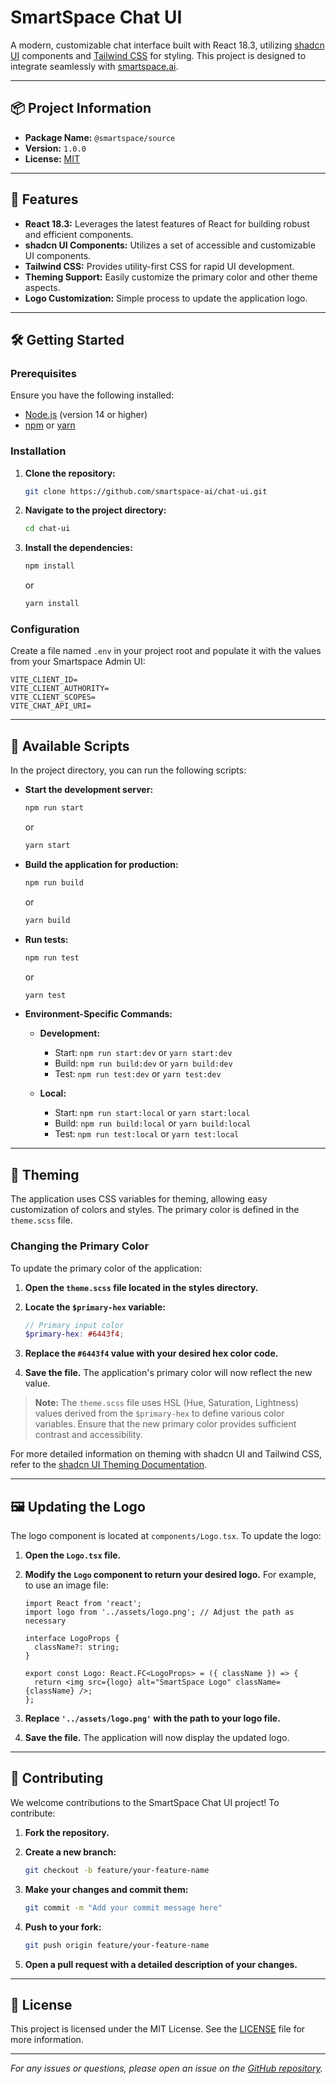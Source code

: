 # SmartSpace Chat UI

A modern, customizable chat interface built with React 18.3, utilizing [shadcn UI](https://ui.shadcn.com/) components and [Tailwind CSS](https://tailwindcss.com/) for styling. This project is designed to integrate seamlessly with [smartspace.ai](https://smartspace.ai).

---

## 📦 Project Information

- **Package Name:** `@smartspace/source`
- **Version:** `1.0.0`
- **License:** [MIT](LICENSE)

---

## 🚀 Features

- **React 18.3:** Leverages the latest features of React for building robust and efficient components.
- **shadcn UI Components:** Utilizes a set of accessible and customizable UI components.
- **Tailwind CSS:** Provides utility-first CSS for rapid UI development.
- **Theming Support:** Easily customize the primary color and other theme aspects.
- **Logo Customization:** Simple process to update the application logo.

---

## 🛠️ Getting Started

### Prerequisites

Ensure you have the following installed:

- [Node.js](https://nodejs.org/en/download/) (version 14 or higher)
- [npm](https://www.npmjs.com/get-npm) or [yarn](https://yarnpkg.com/getting-started/install)

### Installation

1. **Clone the repository:**

   ```bash
   git clone https://github.com/smartspace-ai/chat-ui.git
   ```

2. **Navigate to the project directory:**

   ```bash
   cd chat-ui
   ```

3. **Install the dependencies:**

   ```bash
   npm install
   ```

   or

   ```bash
   yarn install
   ```

### Configuration

Create a file named `.env` in your project root and populate it with the values from your Smartspace Admin UI:

```env
VITE_CLIENT_ID=
VITE_CLIENT_AUTHORITY=
VITE_CLIENT_SCOPES=
VITE_CHAT_API_URI=
```

---

## 📜 Available Scripts

In the project directory, you can run the following scripts:

- **Start the development server:**

  ```bash
  npm run start
  ```

  or

  ```bash
  yarn start
  ```

- **Build the application for production:**

  ```bash
  npm run build
  ```

  or

  ```bash
  yarn build
  ```

- **Run tests:**

  ```bash
  npm run test
  ```

  or

  ```bash
  yarn test
  ```

- **Environment-Specific Commands:**

  - **Development:**

    - Start: `npm run start:dev` or `yarn start:dev`
    - Build: `npm run build:dev` or `yarn build:dev`
    - Test: `npm run test:dev` or `yarn test:dev`

  - **Local:**

    - Start: `npm run start:local` or `yarn start:local`
    - Build: `npm run build:local` or `yarn build:local`
    - Test: `npm run test:local` or `yarn test:local`

---

## 🎨 Theming

The application uses CSS variables for theming, allowing easy customization of colors and styles. The primary color is defined in the `theme.scss` file.

### Changing the Primary Color

To update the primary color of the application:

1. **Open the `theme.scss` file located in the styles directory.**

2. **Locate the `$primary-hex` variable:**

   ```scss
   // Primary input color
   $primary-hex: #6443f4;
   ```

3. **Replace the `#6443f4` value with your desired hex color code.**

4. **Save the file.** The application's primary color will now reflect the new value.

> **Note:** The `theme.scss` file uses HSL (Hue, Saturation, Lightness) values derived from the `$primary-hex` to define various color variables. Ensure that the new primary color provides sufficient contrast and accessibility.

For more detailed information on theming with shadcn UI and Tailwind CSS, refer to the [shadcn UI Theming Documentation](https://ui.shadcn.com/docs/theming).

---

## 🖼️ Updating the Logo

The logo component is located at `components/Logo.tsx`. To update the logo:

1. **Open the `Logo.tsx` file.**

2. **Modify the `Logo` component to return your desired logo.** For example, to use an image file:

   ```tsx
   import React from 'react';
   import logo from '../assets/logo.png'; // Adjust the path as necessary

   interface LogoProps {
     className?: string;
   }

   export const Logo: React.FC<LogoProps> = ({ className }) => {
     return <img src={logo} alt="SmartSpace Logo" className={className} />;
   };
   ```

3. **Replace `'../assets/logo.png'` with the path to your logo file.**

4. **Save the file.** The application will now display the updated logo.

---

## 🤝 Contributing

We welcome contributions to the SmartSpace Chat UI project! To contribute:

1. **Fork the repository.**

2. **Create a new branch:**

   ```bash
   git checkout -b feature/your-feature-name
   ```

3. **Make your changes and commit them:**

   ```bash
   git commit -m "Add your commit message here"
   ```

4. **Push to your fork:**

   ```bash
   git push origin feature/your-feature-name
   ```

5. **Open a pull request with a detailed description of your changes.**

---

## 📄 License

This project is licensed under the MIT License. See the [LICENSE](LICENSE) file for more information.

---

*For any issues or questions, please open an issue on the [GitHub repository](https://github.com/smartspace-ai/chat-ui/issues).*